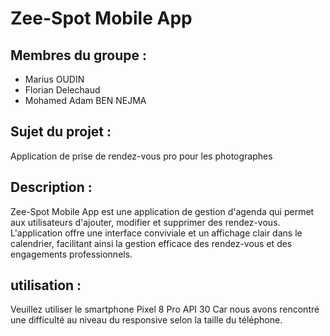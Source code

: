 # Zee-Spot Mobile App

## Membres du groupe :
- Marius OUDIN
- Florian Delechaud
- Mohamed Adam BEN NEJMA

## Sujet du projet :
Application de prise de rendez-vous pro pour les photographes

## Description :
Zee-Spot Mobile App est une application de gestion d'agenda qui permet aux utilisateurs d'ajouter, modifier et supprimer des rendez-vous. L'application offre une interface conviviale et un affichage clair dans le calendrier, facilitant ainsi la gestion efficace des rendez-vous et des engagements professionnels.

## utilisation :
Veuillez utiliser le smartphone Pixel 8 Pro API 30 Car nous avons rencontré une difficulté au niveau du responsive selon la taille du téléphone.